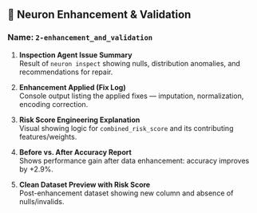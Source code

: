 ## 📁  **Neuron Enhancement & Validation**

### Name: `2-enhancement_and_validation`

1. **Inspection Agent Issue Summary**  
   Result of `neuron inspect` showing nulls, distribution anomalies, and recommendations for repair.

2. **Enhancement Applied (Fix Log)**  
   Console output listing the applied fixes — imputation, normalization, encoding correction.

3. **Risk Score Engineering Explanation**  
   Visual showing logic for `combined_risk_score` and its contributing features/weights.

4. **Before vs. After Accuracy Report**  
   Shows performance gain after data enhancement: accuracy improves by +2.9%.

5. **Clean Dataset Preview with Risk Score**  
   Post-enhancement dataset showing new column and absence of nulls/invalids.


